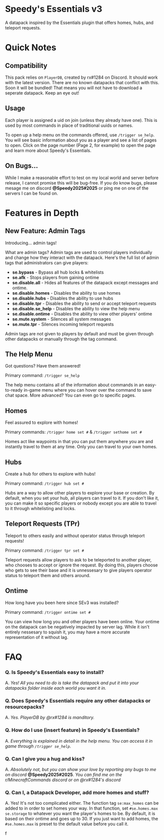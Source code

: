 # Speedy's Essentials v3
A datapack inspired by the Essentials plugin that offers homes, hubs, and teleport requests.


# Quick Notes

## Compatibility
This pack relies on `PlayerDB`, created by rx#1284 on Discord. It should work with the latest version. There are no known datapacks that conflict with this. Soon it will be bundled! That means you will not have to download a seperate datapack. Keep an eye out!

## Usage
Each player is assigned a uid on join (unless they already have one). This is used by most commands in place of traditional uuids or names.

To open up a help menu on the commands offered, use `/trigger se_help`. You will see basic information about you as a player and see a list of pages to open. Click on the page number (Page 2, for example) to open the page and learn more about Speedy's Essentials. 

## On Bugs...
While I make a reasonable effort to test on my local world and server before release, I cannot promise this will be bug-free. If you do know bugs, please mesage me on discord **@Speedy2025#2025** or ping me on one of the servers I can be found on.

# Features in Depth

## New Feature: Admin Tags
Introducing... admin tags!

What are admin tags? Admin tags are used to control players individually and change how they interact with the datapack. Here's the full list of admin tags that administrators can give players:
* **se.bypass** - Bypass all hub locks & whitelists
* **se.afk** - Stops players from gaining ontime
* **se.disable.all** - Hides all features of the datapack except messages and ontime.
* **se.disable.homes** - Disables the ability to use homes
* **se.disable.hubs** - Disables the ability to use hubs
* **se.disable.tpr** - Disables the ability to send or accept teleport requests
* **se.disable.se_help** - Disables the ability to view the help menu
* **se.disable.ontime** - Disables the ability to view other players' ontime
* **se.mute.system** - Silences all system messages
* **se.mute.tpr** - Silences incoming teleport requests

Admin tags are not given to players by default and must be given through other datapacks or manually through the tag command.

## The Help Menu
Got questions? Have them answered!

Primary command: `/trigger se_help`

The help menu contains all of the information about commands in an easy-to-ready in-game menu where you can hover over the command to save chat space. More advanced? You can even go to specific pages.

## Homes
Feel assured to explore with homes!

Primary commands: `/trigger home set #` & `/trigger sethome set #`

Homes act like waypoints in that you can put them anywhere you are and instantly travel to them at any time. Only you can travel to your own homes.

## Hubs
Create a hub for others to explore with hubs!

Primary command: `/trigger hub set #`

Hubs are a way to allow other players to explore your base or creation. By default, when you set your hub, all players can travel to it. If you don't like it, you can make it so specific players or nobody except you are able to travel to it through whitelisting and locks.

## Teleport Requests (TPr)
Teleport to others easily and without operator status through teleport requests!

Primary command: `/trigger tpr set #`

Teleport requests allow players to ask to be teleported to another player, who chooses to accept or ignore the request. By doing this, players choose who gets to see their base and it is unnessesary to give players operator status to teleport them and others around.


## Ontime
How long have you been here since SEv3 was installed?

Primary command: `/trigger ontime set #`

You can view how long you and other players have been online. Your ontime on the datapack can be negatively impacted by server lag. While it isn't entirely nessesary to squish it, you may have a more accurate representation of it without lag.

# FAQ
### Q. Is Speedy's Essentials easy to install?

A. *Yes! All you need to do is take the datapack and put it into your datapacks folder inside each world you want it in.*

### Q. Does Speedy's Essentials require any other datapacks or resourcepacks?

A. *Yes. PlayerDB by @rx#1284 is manditory.*

### Q. How do I use (insert feature) in Speedy's Essentials?

A. *Everything is explained in detail in the help menu.  You can access it in game through `/trigger se_help`.*

### Q. Can I give you a hug and kiss?

A. *Absolutely not, but you can show your love by reporting any bugs to me on discord* **@Speedy2025#2025**. *You can find me on the r/MinecraftCommands discord or on @rx#1284's discord*

### Q. Can I, a Datapack Developer, add more homes and stuff?

A. Yes! It's not too complicated either. The function tag `se:max_homes` can be added to in order to set homes your way. In that function, set `#se.homes.max se.storage` to whatever you want the player's homes to be. By default, it is based on their ontime and goes up to 30. If you just want to add homes, the `#se.homes.max` is preset to the default value before you call it.

f